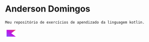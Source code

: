 # **Anderson Domingos**
```
Meu repositório de exercícios de apendizado da linguagem kotlin.
```
  
<img align="center" alt="Andoming-Kotlin" height="30" width="40" src="https://raw.githubusercontent.com/devicons/devicon/master/icons/kotlin/kotlin-original.svg">